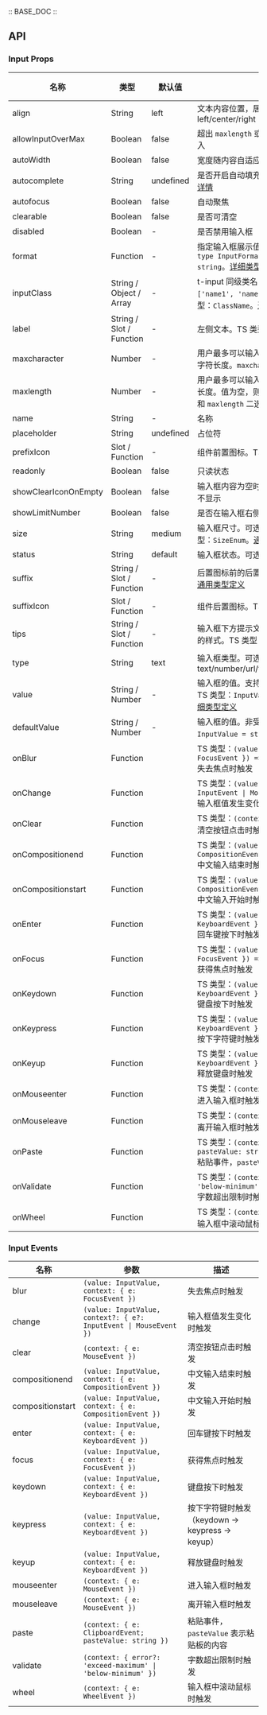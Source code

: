 :: BASE_DOC ::

## API
### Input Props

名称 | 类型 | 默认值 | 说明 | 必传
-- | -- | -- | -- | --
align | String | left | 文本内容位置，居左/居中/居右。可选项：left/center/right | N
allowInputOverMax | Boolean | false | 超出 `maxlength` 或 `maxcharacter` 之后是否允许继续输入 | N
autoWidth | Boolean | false | 宽度随内容自适应 | N
autocomplete | String | undefined | 是否开启自动填充功能，HTML5 原生属性，[点击查看详情](https://developer.mozilla.org/en-US/docs/Web/HTML/Attributes/autocomplete) | N
autofocus | Boolean | false | 自动聚焦 | N
clearable | Boolean | false | 是否可清空 | N
disabled | Boolean | - | 是否禁用输入框 | N
format | Function | - | 指定输入框展示值的格式。TS 类型：`InputFormatType` `type InputFormatType = (value: InputValue) => string`。[详细类型定义](https://github.com/Tencent/tdesign-vue-next/tree/develop/src/input/type.ts) | N
inputClass | String / Object / Array | - | t-input 同级类名，示例：'name1 name2 name3' 或 `['name1', 'name2']` 或 `[{ 'name1': true }]`。TS 类型：`ClassName`。[通用类型定义](https://github.com/Tencent/tdesign-vue-next/blob/develop/src/common.ts) | N
label | String / Slot / Function | - | 左侧文本。TS 类型：`string \| TNode`。[通用类型定义](https://github.com/Tencent/tdesign-vue-next/blob/develop/src/common.ts) | N
maxcharacter | Number | - | 用户最多可以输入的字符个数，一个中文汉字表示两个字符长度。`maxcharacter` 和 `maxlength` 二选一使用 | N
maxlength | Number | - | 用户最多可以输入的文本长度，一个中文等于一个计数长度。值为空，则表示不限制输入长度。`maxcharacter` 和 `maxlength` 二选一使用 | N
name | String | - | 名称 | N
placeholder | String | undefined | 占位符 | N
prefixIcon | Slot / Function | - | 组件前置图标。TS 类型：`TNode`。[通用类型定义](https://github.com/Tencent/tdesign-vue-next/blob/develop/src/common.ts) | N
readonly | Boolean | false | 只读状态 | N
showClearIconOnEmpty | Boolean | false | 输入框内容为空时，悬浮状态是否显示清空按钮，默认不显示 | N
showLimitNumber | Boolean | false | 是否在输入框右侧显示字数统计 | N
size | String | medium | 输入框尺寸。可选项：small/medium/large。TS 类型：`SizeEnum`。[通用类型定义](https://github.com/Tencent/tdesign-vue-next/blob/develop/src/common.ts) | N
status | String | default | 输入框状态。可选项：default/success/warning/error | N
suffix | String / Slot / Function | - | 后置图标前的后置内容。TS 类型：`string \| TNode`。[通用类型定义](https://github.com/Tencent/tdesign-vue-next/blob/develop/src/common.ts) | N
suffixIcon | Slot / Function | - | 组件后置图标。TS 类型：`TNode`。[通用类型定义](https://github.com/Tencent/tdesign-vue-next/blob/develop/src/common.ts) | N
tips | String / Slot / Function | - | 输入框下方提示文本，会根据不同的 `status` 呈现不同的样式。TS 类型：`string \| TNode`。[通用类型定义](https://github.com/Tencent/tdesign-vue-next/blob/develop/src/common.ts) | N
type | String | text | 输入框类型。可选项：text/number/url/tel/password/search/submit/hidden | N
value | String / Number | - | 输入框的值。支持语法糖 `v-model` 或 `v-model:value`。TS 类型：`InputValue` `type InputValue = string`。[详细类型定义](https://github.com/Tencent/tdesign-vue-next/tree/develop/src/input/type.ts) | N
defaultValue | String / Number | - | 输入框的值。非受控属性。TS 类型：`InputValue` `type InputValue = string`。[详细类型定义](https://github.com/Tencent/tdesign-vue-next/tree/develop/src/input/type.ts) | N
onBlur | Function |  | TS 类型：`(value: InputValue, context: { e: FocusEvent }) => void`<br/>失去焦点时触发 | N
onChange | Function |  | TS 类型：`(value: InputValue, context?: { e?: InputEvent \| MouseEvent }) => void`<br/>输入框值发生变化时触发 | N
onClear | Function |  | TS 类型：`(context: { e: MouseEvent }) => void`<br/>清空按钮点击时触发 | N
onCompositionend | Function |  | TS 类型：`(value: InputValue, context: { e: CompositionEvent }) => void`<br/>中文输入结束时触发 | N
onCompositionstart | Function |  | TS 类型：`(value: InputValue, context: { e: CompositionEvent }) => void`<br/>中文输入开始时触发 | N
onEnter | Function |  | TS 类型：`(value: InputValue, context: { e: KeyboardEvent }) => void`<br/>回车键按下时触发 | N
onFocus | Function |  | TS 类型：`(value: InputValue, context: { e: FocusEvent }) => void`<br/>获得焦点时触发 | N
onKeydown | Function |  | TS 类型：`(value: InputValue, context: { e: KeyboardEvent }) => void`<br/>键盘按下时触发 | N
onKeypress | Function |  | TS 类型：`(value: InputValue, context: { e: KeyboardEvent }) => void`<br/>按下字符键时触发（keydown -> keypress -> keyup） | N
onKeyup | Function |  | TS 类型：`(value: InputValue, context: { e: KeyboardEvent }) => void`<br/>释放键盘时触发 | N
onMouseenter | Function |  | TS 类型：`(context: { e: MouseEvent }) => void`<br/>进入输入框时触发 | N
onMouseleave | Function |  | TS 类型：`(context: { e: MouseEvent }) => void`<br/>离开输入框时触发 | N
onPaste | Function |  | TS 类型：`(context: { e: ClipboardEvent; pasteValue: string }) => void`<br/>粘贴事件，`pasteValue` 表示粘贴板的内容 | N
onValidate | Function |  | TS 类型：`(context: { error?: 'exceed-maximum' \| 'below-minimum' }) => void`<br/>字数超出限制时触发 | N
onWheel | Function |  | TS 类型：`(context: { e: WheelEvent }) => void`<br/>输入框中滚动鼠标时触发 | N

### Input Events

名称 | 参数 | 描述
-- | -- | --
blur | `(value: InputValue, context: { e: FocusEvent })` | 失去焦点时触发
change | `(value: InputValue, context?: { e?: InputEvent \| MouseEvent })` | 输入框值发生变化时触发
clear | `(context: { e: MouseEvent })` | 清空按钮点击时触发
compositionend | `(value: InputValue, context: { e: CompositionEvent })` | 中文输入结束时触发
compositionstart | `(value: InputValue, context: { e: CompositionEvent })` | 中文输入开始时触发
enter | `(value: InputValue, context: { e: KeyboardEvent })` | 回车键按下时触发
focus | `(value: InputValue, context: { e: FocusEvent })` | 获得焦点时触发
keydown | `(value: InputValue, context: { e: KeyboardEvent })` | 键盘按下时触发
keypress | `(value: InputValue, context: { e: KeyboardEvent })` | 按下字符键时触发（keydown -> keypress -> keyup）
keyup | `(value: InputValue, context: { e: KeyboardEvent })` | 释放键盘时触发
mouseenter | `(context: { e: MouseEvent })` | 进入输入框时触发
mouseleave | `(context: { e: MouseEvent })` | 离开输入框时触发
paste | `(context: { e: ClipboardEvent; pasteValue: string })` | 粘贴事件，`pasteValue` 表示粘贴板的内容
validate | `(context: { error?: 'exceed-maximum' \| 'below-minimum' })` | 字数超出限制时触发
wheel | `(context: { e: WheelEvent })` | 输入框中滚动鼠标时触发
